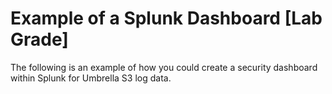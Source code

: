 # Example of a Splunk Dashboard [Lab Grade]
The following is an example of how you could create a security dashboard within Splunk for Umbrella S3 log data.

